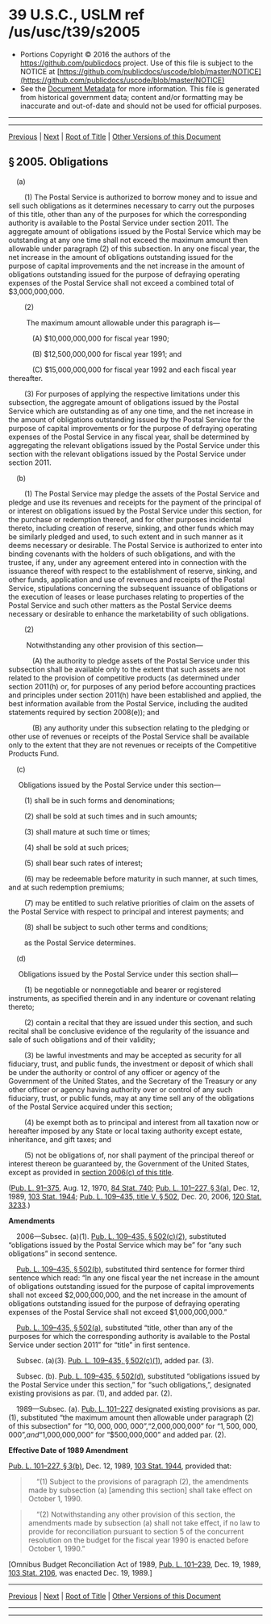 ---
---

# 39 U.S.C., USLM ref /us/usc/t39/s2005

* Portions Copyright © 2016 the authors of the https://github.com/publicdocs project.
  Use of this file is subject to the NOTICE at [https://github.com/publicdocs/uscode/blob/master/NOTICE](https://github.com/publicdocs/uscode/blob/master/NOTICE)
* See the [Document Metadata](././../../../../..//README.md) for more information.
  This file is generated from historical government data; content and/or formatting may be inaccurate and out-of-date and should not be used for official purposes.

----------
----------

[Previous](./../../../../..//us/usc/t39/ptIII/ch20/m__us_usc_t39_s2004.md) | [Next](./../../../../..//us/usc/t39/ptIII/ch20/m__us_usc_t39_s2006.md) | [Root of Title](./../../../../../) | [Other Versions of this Document](https://publicdocs.github.io/go/links?ns=uslm&ref=%2Fus%2Fusc%2Ft39%2Fs2005)

## § 2005. Obligations

    (a)

        (1) The Postal Service is authorized to borrow money and to issue and sell such obligations as it determines necessary to carry out the purposes of this title, other than any of the purposes for which the corresponding authority is available to the Postal Service under section 2011. The aggregate amount of obligations issued by the Postal Service which may be outstanding at any one time shall not exceed the maximum amount then allowable under paragraph (2) of this subsection. In any one fiscal year, the net increase in the amount of obligations outstanding issued for the purpose of capital improvements and the net increase in the amount of obligations outstanding issued for the purpose of defraying operating expenses of the Postal Service shall not exceed a combined total of $3,000,000,000.

        (2)

         The maximum amount allowable under this paragraph is—

            (A) $10,000,000,000 for fiscal year 1990;

            (B) $12,500,000,000 for fiscal year 1991; and

            (C) $15,000,000,000 for fiscal year 1992 and each fiscal year thereafter.

        (3) For purposes of applying the respective limitations under this subsection, the aggregate amount of obligations issued by the Postal Service which are outstanding as of any one time, and the net increase in the amount of obligations outstanding issued by the Postal Service for the purpose of capital improvements or for the purpose of defraying operating expenses of the Postal Service in any fiscal year, shall be determined by aggregating the relevant obligations issued by the Postal Service under this section with the relevant obligations issued by the Postal Service under section 2011.

    (b)

        (1) The Postal Service may pledge the assets of the Postal Service and pledge and use its revenues and receipts for the payment of the principal of or interest on obligations issued by the Postal Service under this section, for the purchase or redemption thereof, and for other purposes incidental thereto, including creation of reserve, sinking, and other funds which may be similarly pledged and used, to such extent and in such manner as it deems necessary or desirable. The Postal Service is authorized to enter into binding covenants with the holders of such obligations, and with the trustee, if any, under any agreement entered into in connection with the issuance thereof with respect to the establishment of reserve, sinking, and other funds, application and use of revenues and receipts of the Postal Service, stipulations concerning the subsequent issuance of obligations or the execution of leases or lease purchases relating to properties of the Postal Service and such other matters as the Postal Service deems necessary or desirable to enhance the marketability of such obligations.

        (2)

         Notwithstanding any other provision of this section—

            (A) the authority to pledge assets of the Postal Service under this subsection shall be available only to the extent that such assets are not related to the provision of competitive products (as determined under section 2011(h) or, for purposes of any period before accounting practices and principles under section 2011(h) have been established and applied, the best information available from the Postal Service, including the audited statements required by section 2008(e)); and

            (B) any authority under this subsection relating to the pledging or other use of revenues or receipts of the Postal Service shall be available only to the extent that they are not revenues or receipts of the Competitive Products Fund.

    (c)

     Obligations issued by the Postal Service under this section—

        (1) shall be in such forms and denominations;

        (2) shall be sold at such times and in such amounts;

        (3) shall mature at such time or times;

        (4) shall be sold at such prices;

        (5) shall bear such rates of interest;

        (6) may be redeemable before maturity in such manner, at such times, and at such redemption premiums;

        (7) may be entitled to such relative priorities of claim on the assets of the Postal Service with respect to principal and interest payments; and

        (8) shall be subject to such other terms and conditions;

        as the Postal Service determines.

    (d)

     Obligations issued by the Postal Service under this section shall—

        (1) be negotiable or nonnegotiable and bearer or registered instruments, as specified therein and in any indenture or covenant relating thereto;

        (2) contain a recital that they are issued under this section, and such recital shall be conclusive evidence of the regularity of the issuance and sale of such obligations and of their validity;

        (3) be lawful investments and may be accepted as security for all fiduciary, trust, and public funds, the investment or deposit of which shall be under the authority or control of any officer or agency of the Government of the United States, and the Secretary of the Treasury or any other officer or agency having authority over or control of any such fiduciary, trust, or public funds, may at any time sell any of the obligations of the Postal Service acquired under this section;

        (4) be exempt both as to principal and interest from all taxation now or hereafter imposed by any State or local taxing authority except estate, inheritance, and gift taxes; and

        (5) not be obligations of, nor shall payment of the principal thereof or interest thereon be guaranteed by, the Government of the United States, except as provided in [section 2006(c) of this title][/us/usc/t39/s2006/c].

([Pub. L. 91–375][/us/pl/91/375], Aug. 12, 1970, [84 Stat. 740][/us/stat/84/740]; [Pub. L. 101–227, § 3(a)][/us/pl/101/227/s3/a], Dec. 12, 1989, [103 Stat. 1944][/us/stat/103/1944]; [Pub. L. 109–435, title V, § 502][/us/pl/109/435/s502], Dec. 20, 2006, [120 Stat. 3233][/us/stat/120/3233].)

 __Amendments__ 

    2006—Subsec. (a)(1). [Pub. L. 109–435, § 502(c)(2)][/us/pl/109/435/s502/c/2], substituted “obligations issued by the Postal Service which may be” for “any such obligations” in second sentence.

    [Pub. L. 109–435, § 502(b)][/us/pl/109/435/s502/b], substituted third sentence for former third sentence which read: “In any one fiscal year the net increase in the amount of obligations outstanding issued for the purpose of capital improvements shall not exceed $2,000,000,000, and the net increase in the amount of obligations outstanding issued for the purpose of defraying operating expenses of the Postal Service shall not exceed $1,000,000,000.”

    [Pub. L. 109–435, § 502(a)][/us/pl/109/435/s502/a], substituted “title, other than any of the purposes for which the corresponding authority is available to the Postal Service under section 2011” for “title” in first sentence.

    Subsec. (a)(3). [Pub. L. 109–435, § 502(c)(1)][/us/pl/109/435/s502/c/1], added par. (3).

    Subsec. (b). [Pub. L. 109–435, § 502(d)][/us/pl/109/435/s502/d], substituted “obligations issued by the Postal Service under this section,” for “such obligations,”, designated existing provisions as par. (1), and added par. (2).

    1989—Subsec. (a). [Pub. L. 101–227][/us/pl/101/227] designated existing provisions as par. (1), substituted “the maximum amount then allowable under paragraph (2) of this subsection” for “$10,000,000,000”, “$2,000,000,000” for “$1,500,000,000”, and “$1,000,000,000” for “$500,000,000” and added par. (2).

 __Effective Date of 1989 Amendment__ 

[Pub. L. 101–227, § 3(b)][/us/pl/101/227/s3/b], Dec. 12, 1989, [103 Stat. 1944][/us/stat/103/1944], provided that:

>     “(1) Subject to the provisions of paragraph (2), the amendments made by subsection (a) \[amending this section\] shall take effect on October 1, 1990.

>     “(2) Notwithstanding any other provision of this section, the amendments made by subsection (a) shall not take effect, if no law to provide for reconciliation pursuant to section 5 of the concurrent resolution on the budget for the fiscal year 1990 is enacted before October 1, 1990.”

 \[Omnibus Budget Reconciliation Act of 1989, [Pub. L. 101–239][/us/pl/101/239], Dec. 19, 1989, [103 Stat. 2106][/us/stat/103/2106], was enacted Dec. 19, 1989.\]

----------

[Previous](./../../../../..//us/usc/t39/ptIII/ch20/m__us_usc_t39_s2004.md) | [Next](./../../../../..//us/usc/t39/ptIII/ch20/m__us_usc_t39_s2006.md) | [Root of Title](./../../../../../) | [Other Versions of this Document](https://publicdocs.github.io/go/links?ns=uslm&ref=%2Fus%2Fusc%2Ft39%2Fs2005)

----------
----------

[/us/usc/t39/s2006/c]: https://publicdocs.github.io/go/links?ns=uslm&ref=%2Fus%2Fusc%2Ft39%2Fs2006%2Fc
[/us/pl/91/375]: https://publicdocs.github.io/go/links?ns=uslm&ref=%2Fus%2Fpl%2F91%2F375
[/us/stat/84/740]: https://publicdocs.github.io/go/links?ns=uslm&ref=%2Fus%2Fstat%2F84%2F740
[/us/pl/101/227/s3/a]: https://publicdocs.github.io/go/links?ns=uslm&ref=%2Fus%2Fpl%2F101%2F227%2Fs3%2Fa
[/us/stat/103/1944]: https://publicdocs.github.io/go/links?ns=uslm&ref=%2Fus%2Fstat%2F103%2F1944
[/us/pl/109/435/s502]: https://publicdocs.github.io/go/links?ns=uslm&ref=%2Fus%2Fpl%2F109%2F435%2Fs502
[/us/stat/120/3233]: https://publicdocs.github.io/go/links?ns=uslm&ref=%2Fus%2Fstat%2F120%2F3233
[/us/pl/109/435/s502/c/2]: https://publicdocs.github.io/go/links?ns=uslm&ref=%2Fus%2Fpl%2F109%2F435%2Fs502%2Fc%2F2
[/us/pl/109/435/s502/b]: https://publicdocs.github.io/go/links?ns=uslm&ref=%2Fus%2Fpl%2F109%2F435%2Fs502%2Fb
[/us/pl/109/435/s502/a]: https://publicdocs.github.io/go/links?ns=uslm&ref=%2Fus%2Fpl%2F109%2F435%2Fs502%2Fa
[/us/pl/109/435/s502/c/1]: https://publicdocs.github.io/go/links?ns=uslm&ref=%2Fus%2Fpl%2F109%2F435%2Fs502%2Fc%2F1
[/us/pl/109/435/s502/d]: https://publicdocs.github.io/go/links?ns=uslm&ref=%2Fus%2Fpl%2F109%2F435%2Fs502%2Fd
[/us/pl/101/227]: https://publicdocs.github.io/go/links?ns=uslm&ref=%2Fus%2Fpl%2F101%2F227
[/us/pl/101/227/s3/b]: https://publicdocs.github.io/go/links?ns=uslm&ref=%2Fus%2Fpl%2F101%2F227%2Fs3%2Fb
[/us/stat/103/1944]: https://publicdocs.github.io/go/links?ns=uslm&ref=%2Fus%2Fstat%2F103%2F1944
[/us/pl/101/239]: https://publicdocs.github.io/go/links?ns=uslm&ref=%2Fus%2Fpl%2F101%2F239
[/us/stat/103/2106]: https://publicdocs.github.io/go/links?ns=uslm&ref=%2Fus%2Fstat%2F103%2F2106


